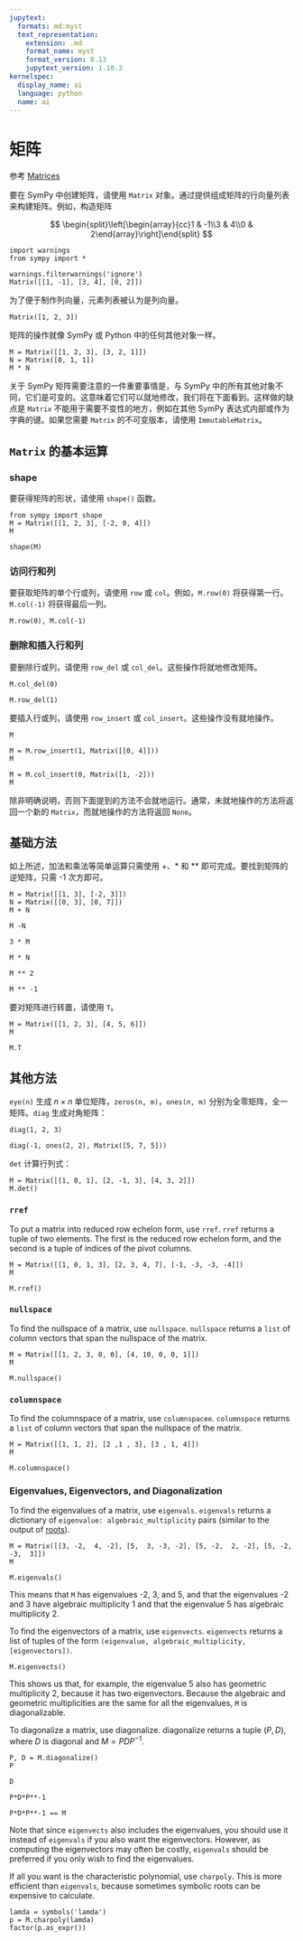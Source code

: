 ```yaml
---
jupytext:
  formats: md:myst
  text_representation:
    extension: .md
    format_name: myst
    format_version: 0.13
    jupytext_version: 1.10.3
kernelspec:
  display_name: ai
  language: python
  name: ai
---
```


# 矩阵

参考 [Matrices](https://docs.sympy.org/latest/tutorial/matrices.html)


要在 SymPy 中创建矩阵，请使用 `Matrix` 对象。通过提供组成矩阵的行向量列表来构建矩阵。例如，构造矩阵

$$
\begin{split}\left[\begin{array}{cc}1 & -1\\3 & 4\\0 & 2\end{array}\right]\end{split}
$$

```{code-cell} ipython3
import warnings
from sympy import *

warnings.filterwarnings('ignore')
Matrix([[1, -1], [3, 4], [0, 2]])
```

为了便于制作列向量，元素列表被认为是列向量。

```{code-cell} ipython3
Matrix([1, 2, 3])
```

矩阵的操作就像 SymPy 或 Python 中的任何其他对象一样。

```{code-cell} ipython3
M = Matrix([[1, 2, 3], [3, 2, 1]])
N = Matrix([0, 1, 1])
M * N
```

关于 SymPy 矩阵需要注意的一件重要事情是，与 SymPy 中的所有其他对象不同，它们是可变的。这意味着它们可以就地修改，我们将在下面看到。这样做的缺点是 `Matrix` 不能用于需要不变性的地方，例如在其他 SymPy 表达式内部或作为字典的键。如果您需要 `Matrix` 的不可变版本，请使用 `ImmutableMatrix`。

## `Matrix` 的基本运算

### shape

要获得矩阵的形状，请使用 `shape()` 函数。

```{code-cell} ipython3
from sympy import shape
M = Matrix([[1, 2, 3], [-2, 0, 4]])
M
```

```{code-cell} ipython3
shape(M)
```

### 访问行和列

要获取矩阵的单个行或列，请使用 `row` 或 `col`。例如，`M.row(0)` 将获得第一行。`M.col(-1)` 将获得最后一列。

```{code-cell} ipython3
M.row(0), M.col(-1)
```

### 删除和插入行和列

要删除行或列，请使用 `row_del` 或 `col_del`。这些操作将就地修改矩阵。

```{code-cell} ipython3
M.col_del(0)
```

```{code-cell} ipython3
M.row_del(1)
```

要插入行或列，请使用 `row_insert` 或 `col_insert`。这些操作没有就地操作。

```{code-cell} ipython3
M
```

```{code-cell} ipython3
M = M.row_insert(1, Matrix([[0, 4]]))
M
```

```{code-cell} ipython3
M = M.col_insert(0, Matrix([1, -2]))
M
```

除非明确说明，否则下面提到的方法不会就地运行。通常，未就地操作的方法将返回一个新的 `Matrix`，而就地操作的方法将返回 `None`。

## 基础方法

如上所述，加法和乘法等简单运算只需使用 +、* 和 ** 即可完成。要找到矩阵的逆矩阵，只需 -1 次方即可。

```{code-cell} ipython3
M = Matrix([[1, 3], [-2, 3]])
N = Matrix([[0, 3], [0, 7]])
M + N
```

```{code-cell} ipython3
M -N
```

```{code-cell} ipython3
3 * M
```

```{code-cell} ipython3
M * N
```

```{code-cell} ipython3
M ** 2
```

```{code-cell} ipython3
M ** -1
```

要对矩阵进行转置，请使用 `T`。

```{code-cell} ipython3
M = Matrix([[1, 2, 3], [4, 5, 6]])
M
```

```{code-cell} ipython3
M.T
```

## 其他方法

`eye(n)` 生成 $n \times n$ 单位矩阵，`zeros(n, m)`，`ones(n, m)` 分别为全零矩阵，全一矩阵。`diag` 生成对角矩阵：

```{code-cell} ipython3
diag(1, 2, 3)
```

```{code-cell} ipython3
diag(-1, ones(2, 2), Matrix([5, 7, 5]))
```

`det` 计算行列式：

```{code-cell} ipython3
M = Matrix([[1, 0, 1], [2, -1, 3], [4, 3, 2]])
M.det()
```

### `rref`

To put a matrix into reduced row echelon form, use `rref`. `rref` returns a tuple of two elements. The first is the reduced row echelon form, and the second is a tuple of indices of the pivot columns.

```{code-cell} ipython3
M = Matrix([[1, 0, 1, 3], [2, 3, 4, 7], [-1, -3, -3, -4]])
M
```

```{code-cell} ipython3
M.rref()
```

### `nullspace`

To find the nullspace of a matrix, use `nullspace`. `nullspace` returns a `list` of column vectors that span the nullspace of the matrix.

```{code-cell} ipython3
M = Matrix([[1, 2, 3, 0, 0], [4, 10, 0, 0, 1]])
M
```

```{code-cell} ipython3
M.nullspace()
```

### `columnspace`

To find the columnspace of a matrix, use `columnspacee`. `columnspace` returns a `list` of column vectors that span the nullspace of the matrix.

```{code-cell} ipython3
M = Matrix([[1, 1, 2], [2 ,1 , 3], [3 , 1, 4]])
M
```

```{code-cell} ipython3
M.columnspace()
```

### Eigenvalues, Eigenvectors, and Diagonalization

To find the eigenvalues of a matrix, use `eigenvals`. `eigenvals` returns a dictionary of `eigenvalue: algebraic_multiplicity` pairs (similar to the output of [roots](https://docs.sympy.org/latest/tutorial/solvers.html#tutorial-roots)).

```{code-cell} ipython3
M = Matrix([[3, -2,  4, -2], [5,  3, -3, -2], [5, -2,  2, -2], [5, -2, -3,  3]])
M
```

```{code-cell} ipython3
M.eigenvals()
```

This means that `M` has eigenvalues -2, 3, and 5, and that the eigenvalues -2 and 3 have algebraic multiplicity 1 and that the eigenvalue 5 has algebraic multiplicity 2.

To find the eigenvectors of a matrix, use `eigenvects`. `eigenvects` returns a list of tuples of the form `(eigenvalue, algebraic_multiplicity, [eigenvectors])`.

```{code-cell} ipython3
M.eigenvects()
```

This shows us that, for example, the eigenvalue 5 also has geometric multiplicity 2, because it has two eigenvectors. Because the algebraic and geometric multiplicities are the same for all the eigenvalues, `M` is diagonalizable.

To diagonalize a matrix, use diagonalize. diagonalize returns a tuple $(P,D)$, where $D$ is diagonal and $M=PDP^{−1}$.

```{code-cell} ipython3
P, D = M.diagonalize()
P
```

```{code-cell} ipython3
D
```

```{code-cell} ipython3
P*D*P**-1
```

```{code-cell} ipython3
P*D*P**-1 == M
```

Note that since `eigenvects` also includes the eigenvalues, you should use it instead of `eigenvals` if you also want the eigenvectors. However, as computing the eigenvectors may often be costly, `eigenvals` should be preferred if you only wish to find the eigenvalues.

If all you want is the characteristic polynomial, use `charpoly`. This is more efficient than `eigenvals`, because sometimes symbolic roots can be expensive to calculate.

```{code-cell} ipython3
lamda = symbols('lamda')
p = M.charpoly(lamda)
factor(p.as_expr())
```
